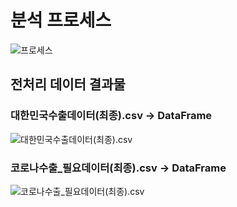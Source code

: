 # 분석 프로세스
![프로세스](https://github.com/dykim04/Korea-Trade-Analysis/blob/main/img/%EA%B0%9C%EC%9A%943.PNG)

## 전처리 데이터 결과물
### 대한민국수출데이터(최종).csv -> DataFrame
![대한민국수출데이터(최종).csv ](https://github.com/dykim04/Korea-Trade-Analysis/blob/main/img/%EB%8C%80%ED%95%9C%EB%AF%BC%EA%B5%AD%EC%88%98%EC%B6%9C%EB%8D%B0%EC%9D%B4%ED%84%B0(%EC%B5%9C%EC%A2%85)_df.png)
### 코로나수출_필요데이터(최종).csv -> DataFrame
![코로나수출_필요데이터(최종).csv ](https://github.com/dykim04/Korea-Trade-Analysis/blob/main/img/%EC%BD%94%EB%A1%9C%EB%82%98%EC%88%98%EC%B6%9C_%ED%95%84%EC%9A%94%EB%8D%B0%EC%9D%B4%ED%84%B0(%EC%B5%9C%EC%A2%85)_df.png)

